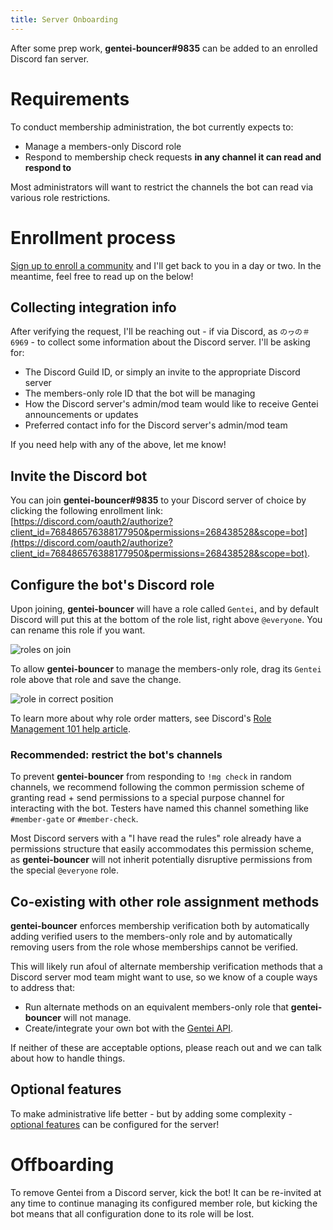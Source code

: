 ```yaml
---
title: Server Onboarding
---
```


After some prep work, **gentei-bouncer#9835** can be added to an enrolled Discord fan server.

# Requirements

To conduct membership administration, the bot currently expects to:

* Manage a members-only Discord role
* Respond to membership check requests **in any channel it can read and respond to**

Most administrators will want to restrict the channels the bot can read via various role restrictions.

# Enrollment process

[Sign up to enroll a community](https://forms.gle/rr4Psqbzz1Nhuqno6) and I'll get back to you in a day or two. In the meantime, feel free to read up on the below! 

## Collecting integration info

After verifying the request, I'll be reaching out - if via Discord, as `のヮの＃6969` - to collect some information about the Discord server. I'll be asking for:

* The Discord Guild ID, or simply an invite to the appropriate Discord server
* The members-only role ID that the bot will be managing
* How the Discord server's admin/mod team would like to receive Gentei announcements or updates
* Preferred contact info for the Discord server's admin/mod team

If you need help with any of the above, let me know!

## Invite the Discord bot

You can join **gentei-bouncer#9835** to your Discord server of choice by clicking the following enrollment link: [https://discord.com/oauth2/authorize?client_id=768486576388177950&permissions=268438528&scope=bot](https://discord.com/oauth2/authorize?client_id=768486576388177950&permissions=268438528&scope=bot).

## Configure the bot's Discord role

Upon joining, **gentei-bouncer** will have a role called `Gentei`, and by default Discord will put this at the bottom of the role list, right above `@everyone`. You can rename this role if you want.

![roles on join](/assets/roles-on-join.png)

To allow **gentei-bouncer** to manage the members-only role, drag its `Gentei` role above that role and save the change.

![role in correct position](/assets/dragged-role.png)

To learn more about why role order matters, see Discord's [Role Management 101 help article](https://support.discord.com/hc/en-us/articles/214836687-Role-Management-101).

### Recommended: restrict the bot's channels

To prevent **gentei-bouncer** from responding to `!mg check` in random channels, we recommend following the common permission scheme of granting read + send permissions to a special purpose channel for interacting with the bot. Testers have named this channel something like `#member-gate` or `#member-check`.

Most Discord servers with a "I have read the rules" role already have a permissions structure that easily accommodates this permission scheme, as **gentei-bouncer** will not inherit potentially disruptive permissions from the special `@everyone` role.

## Co-existing with other role assignment methods

**gentei-bouncer** enforces membership verification both by automatically adding verified users to the members-only role and by automatically removing users from the role whose memberships cannot be verified. 

This will likely run afoul of alternate membership verification methods that a Discord server mod team might want to use, so we know of a couple ways to address that:

* Run alternate methods on an equivalent members-only role that **gentei-bouncer** will not manage.
* Create/integrate your own bot with the [Gentei API](https://mark-ignacio.github.io/member-gentei/api.html).

If neither of these are acceptable options, please reach out and we can talk about how to handle things.

## Optional features

To make administrative life better - but by adding some complexity - [optional features](optional-features) can be configured for the server!

# Offboarding

To remove Gentei from a Discord server, kick the bot! It can be re-invited at any time to continue managing its configured member role, but kicking the bot means that all configuration done to its role will be lost.